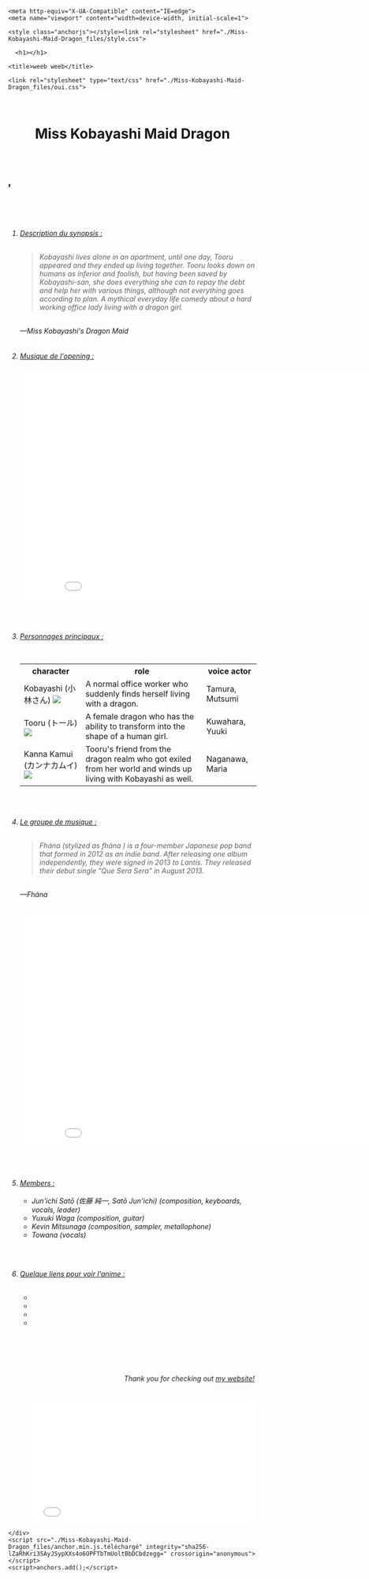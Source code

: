 <!DOCTYPE html>
<!-- saved from url=(0055)https://kwintasha.github.io/Miss-Kobayashi-Maid-Dragon/ -->
<html lang="en-US"><head><meta http-equiv="Content-Type" content="text/html; charset=UTF-8">
    
    <meta http-equiv="X-UA-Compatible" content="IE=edge">
    <meta name="viewport" content="width=device-width, initial-scale=1">

<!-- Begin Jekyll SEO tag v2.7.1 -->
<title>Miss-Kobayashi-Maid-Dragon</title>
<meta name="generator" content="Jekyll v3.9.0">
<meta property="og:title" content="Miss-Kobayashi-Maid-Dragon">
<meta property="og:locale" content="en_US">
<link rel="canonical" href="https://kwintasha.github.io/Miss-Kobayashi-Maid-Dragon/">
<meta property="og:url" content="https://kwintasha.github.io/Miss-Kobayashi-Maid-Dragon/">
<meta property="og:site_name" content="Miss-Kobayashi-Maid-Dragon">
<meta name="twitter:card" content="summary">
<meta property="twitter:title" content="Miss-Kobayashi-Maid-Dragon">
<script type="application/ld+json">
{"url":"https://kwintasha.github.io/Miss-Kobayashi-Maid-Dragon/","@type":"WebSite","headline":"Miss-Kobayashi-Maid-Dragon","name":"Miss-Kobayashi-Maid-Dragon","@context":"https://schema.org"}</script>
<!-- End Jekyll SEO tag -->

    <style class="anchorjs"></style><link rel="stylesheet" href="./Miss-Kobayashi-Maid-Dragon_files/style.css">
  <style type="text/css">:root topadblock, :root script[src^="http://free-shoutbox.net/app/webroot/shoutbox/sb.php?shoutbox="] + #freeshoutbox_content, :root input[onclick^="window.open('http://www.FriendlyDuck.com/"], :root img[alt^="Fuckbook"], :root iframe[src^="http://static.mozo.com.au/strips/"], :root iframe[id^="google_ads_iframe"], :root div[jscontroller="U835zd"] + c-wiz[jsrenderer="YnuqN"], :root div[id^="zergnet-widget"], :root div[id^="traffective-ad-"], :root div[id^="sticky_ad_"], :root div[id^="rc-widget-"], :root div[id^="q1-adset-"], :root div[id^="proadszone-"], :root div[id^="lazyad-"], :root div[id^="gtm-ad-"], :root div[id^="google_ads_iframe_"], :root div[id^="ezoic-pub-ad-"], :root div[id^="dmRosAdWrapper"], :root div[id^="div-gpt-ad"], :root div[id^="div-adtech-ad-"], :root div[id^="dfp-slot-"], :root div[id^="dfp-ad-"], :root div[id^="block-views-topheader-ad-block-"], :root div[id^="advt-"], :root div[id^="advads_"], :root div[id^="ads300_600-widget"], :root input[onclick^="window.open('http://www.friendlyduck.com/"], :root div[id^="ads300_250-widget"], :root div[id^="ads300_100-widget"], :root div[id^="ads250_250-widget"], :root div[id^="ads120_600-widget"], :root div[id^="adrotate_widgets-"], :root div[id^="ad_script_"], :root div[id^="ad_rect_"], :root div[id^="ad_position_"], :root div[id^="ad-server-"], :root div[id^="ad-cid-"], :root div[id^="acm-ad-tag-"], :root div[id^="YFBMSN"], :root div[id^="ADV-SLOT-"], :root div[data-spotim-slot], :root div[data-role="sidebarAd"], :root div[data-native_ad], :root div[data-mediatype="advertising"], :root div[data-id-advertdfpconf], :root div[data-crl="true"][data-id^="CarouselPLA-"], :root div[data-content="Advertisement"], :root div[data-adunit], :root div[data-adunit-path], :root div[class^="zn-sponsored-outbrain-"], :root div[class^="proadszone-"], :root div[class^="pane-google-admanager-"], :root div[class^="lifeOnwerAd"], :root iframe[name^="google_ads_iframe"], :root div[class^="largeRectangleAd_"], :root div[class^="kiwiad-popup"], :root div[class^="kiwiad-desktop"], :root div[class^="index_adBeforeContent_"], :root div[class^="index_adAfterContent_"], :root div[class^="index__adWrapper"], :root div[class^="block-openx-"], :root div[class^="backfill-taboola-home-slot-"], :root div[class^="articleAdUnitMPU_"], :root div[class^="advertisement-desktop"], :root div[class^="adsbutt_wrapper_"], :root div[class^="ads-partner-"], :root div[class^="adbanner_"], :root div[class^="ad_position_"], :root div[class^="SponsoredAds"], :root div[class^="ResponsiveAd-"], :root div[class^="PreAd_"], :root div[class^="Display_displayAd"], :root div[class^="BannerAd_"], :root div[class^="AdhesionAd_"], :root div[class^="Ad__bigBox"], :root div[class^="Ad__adContainer"], :root div[id^="divAdvAD_"], :root div[class^="ad_border_"], :root div[class^="AdItem-"], :root div[class^="AdEmbeded__AddWrapper"], :root span[data-component-type="s-ads-metrics"], :root div[class^="AdBannerWrapper-"], :root div[class*="_browserAdOuterContainer_"], :root div[class*="_AdInArticle_"], :root div[class*="-storyBodyAd-"], :root div[id^="adfox_"], :root div#main > div.D1fz0e, :root div > [class][onclick*=".updateAnalyticsEvents"], :root bottomadblock, :root aside[id^="tn_ads_widget-"], :root aside[id^="adrotate_widgets-"], :root amp-ad-custom, :root a[target="_blank"][onmousedown="this.href^='http://paid.outbrain.com/network/redir?"], :root a[target="_blank"][href^="http://api.taboola.com/"], :root a[style="display:block;width:300px;min-height:250px"][href^="http://li.cnet.com/click?"], :root div[class^="BlockAdvert-"], :root a[src^="https://www.utherverse.com/net/"], :root a[onmousedown^="this.href='http://paid.outbrain.com/network/redir?"][target="_blank"] + .ob_source, :root a[onmousedown^="this.href='http://paid.outbrain.com/network/redir?"][target="_blank"], :root div[role="navigation"] + c-wiz > script + div > .kxhcC, :root a[onclick*="//m.economictimes.com/etmack/click.htm"], :root a[href^="https://zononi.com/"], :root a[href^="https://www.what-sexdating.com/"], :root a[href^="https://www.vewwrmp.com/"], :root a[href^="https://www.spyoff.com/"], :root a[href^="https://www.share-online.biz/affiliate/"], :root a[href^="https://www.securegfm.com/"], :root DFP-AD, :root a[href^="//porngames.adult/?SID="], :root a[href^="https://www.oneclickroot.com/?tap_a="] > img, :root a[href^="http://www.duckcash.eu/"], :root a[href^="https://www.mrskin.com/account/"], :root a[href^="https://www.iyalc.com/"], :root a[href^="https://www.goldenfrog.com/vyprvpn?offer_id="][href*="&aff_id="], :root a[href^="https://www.get-express-vpn.com/offer/"], :root a[href^="https://www.gambling-affiliation.com/cpc/"], :root a[href^="http://webgirlz.online/landing/"], :root a[href^="https://www.g4mz.com/"], :root a[href^="https://www.clicktraceclick.com/"], :root a[href^="https://www.camyou.com/?cam="][href*="&track="], :root a[href^="https://www.camsoda.com/enter.php?id="], :root a[href^="https://www.brazzersnetwork.com/landing/"], :root a[href^="https://www.bebi.com"], :root a[href^="https://www.awin1.com/cread.php?awinaffid="], :root a[href^="https://www.adskeeper.co.uk/"], :root a[href^="http://farm.plista.com/pets"], :root a[href^="https://windscribe.com/promo/"], :root a[href^="https://unreshiramor.com/"], :root a[href^="http://ad-emea.doubleclick.net/"], :root a[href^="https://understandsolar.com/signup/?lead_source="][href*="&tracking_code="], :root div[id^="tms-ad-dfp-"], :root a[href^="https://trust.zone/go/r.php?RID="], :root a[href^="https://trf.bannerator.com/"], :root a[href^="http://go.247traffic.com/"], :root a[href^="https://bestcond1tions.com/"], :root a[href^="https://trappist-1d.com/"], :root a[href^="https://traffic.bannerator.com/"], :root a[href^="https://tracking.truthfinder.com/?a="], :root #rhs_block .xpdopen > ._OKe > div > .mod > ._yYf, :root a[href^="https://tracking.gitads.io/"], :root a[href^="https://track.ultravpn.com/"], :root a[href^="https://www.adultempire.com/"][href*="?partner_id="], :root a[href^="https://track.healthtrader.com/"], :root a[href^="https://track.clickmoi.xyz/"], :root a[href^="https://control.trafficfabrik.com/"], :root a[href^="https://track.52zxzh.com/"], :root div[class^="div-gpt-ad"], :root .ra[align="right"][width="30%"], :root a[href^="https://axdsz.pro/"], :root a[href^="https://tour.mrskin.com/"], :root a[href^="https://tc.tradetracker.net/"] > img, :root a[href^="https://t.mobtya.com/"], :root a[href^="https://t.hrtyj.com/"], :root a[href^="https://t.hrtye.com/"], :root a[href^="https://syndication.optimizesrv.com/splash.php?"], :root a[href^="https://syndication.exoclick.com/splash.php?"], :root a[href^="http://connectlinking6.com/"], :root a[href^="http://cdn3.adexprts.com/"], :root a[href^="https://spygasm.com/track?"], :root div[id^="ad-div-"], :root a[href^="https://secure.eveonline.com/ft/?aid="], :root a[href^="https://secure.bstlnk.com/"], :root div[class^="kiwi-ad-wrapper"], :root a[href^="https://rev.adsession.com/"], :root [href*=".trackmstr.com"], :root a[href^="https://refpasrasw.world/"], :root a[href^="https://refpaexhil.top/"], :root a[href^="https://redirect.ero-advertising.com/"], :root div[id^="yandex_ad"], :root a[href*=".frtyl.com/"], :root a[href^="http://y1jxiqds7v.com/"], :root a[href^="https://www.hotgirls4fuck.com/"], :root a[href^="https://www.pornhat.com/"][rel="nofollow"], :root AD-SLOT, :root a[href^="https://pubads.g.doubleclick.net/"], :root a[href^="https://prf.hn/click/"][href*="/camref:"], :root a[href^="https://prf.hn/click/"][href*="/adref:"], :root #rhs_block .mod > .gws-local-hotels__booking-module, :root a[href^="http://www.my-dirty-hobby.com/?sub="], :root a[href^="https://porndeals.com/?track="], :root a[href^="https://offerforge.net/"], :root div[id^="ad_head_celtra_"], :root a[href^="https://t.grtyi.com/"], :root a[href^="https://myusenet.xyz/"], :root a[href^="https://my-movie.club/"], :root a[href^="https://msecure117.com/"], :root a[href^="https://mk-cdn.net/"], :root a[href^="https://mk-ads.com/"], :root a[href^="https://misspkl.com/"], :root a[href^="https://medleyads.com/"], :root a[href*=".approvallamp.club/"], :root a[href^="https://landing1.brazzersnetwork.com"], :root a[href^="http://adrunnr.com/"], :root a[href^="https://landing.brazzersplus.com/"], :root a[href^="https://land.rk.com/landing/"], :root .lads[width="100%"][style="background:#FFF8DD"], :root a[href^="https://land.brazzersnetwork.com/landing/"], :root a[href^="https://juicyads.in/"], :root a[href^="https://join.virtuallust3d.com/"], :root a[href^="http://www.uniblue.com/cm/"], :root a[href^="https://join.sexworld3d.com/track/"], :root a[href^="https://join.dreamsexworld.com/"], :root a[href^="https://incisivetrk.cvtr.io/click?"], :root a[href^="https://iactrivago.ampxdirect.com/"], :root a[href^="https://iac.ampxdirect.com/"], :root div[data-ismultirow="true"][data-id^="CarouselPLA-"], :root a[href^="https://horny-pussies.com/tds"], :root a[href^="https://graizoah.com/"], :root td[valign="top"] > .mainmenu[style="padding:10px 0 0 0 !important;"], :root a[href^="http://feedads.g.doubleclick.net/"], :root a[href^="https://redsittalvetoft.pro/"], :root a[href^="https://googleads.g.doubleclick.net/pcs/click"], :root a[href^="http://cdn.adstract.com/"], :root a[href^="https://gogoman.me/"], :root div[jsdata*="CarouselPLA-"][data-id^="CarouselPLA-"], :root a[href^="https://go.trackitalltheway.com/"], :root a[href^="https://go.stripchat.com/"][href*="&campaignId="], :root a[href^="https://go.julrdr.com/"], :root a[href^="https://go.hpyrdr.com/"], :root a[href^="https://adnetwrk.com/"], :root a[href^="https://go.gldrdr.com/"], :root div[id^="mainads"], :root a[href^="https://go.currency.com/"], :root a[href^="https://track.afftck.com/"], :root a[href^="http://guideways.info/"], :root a[href^="https://go.cmrdr.com/"], :root a[href*=".inclk.com/"], :root a[href^="https://go.ad2up.com/"], :root a[href^="https://freeadult.games/"], :root a[href^="https://fonts.fontplace9.com/"], :root a[href^="http://clkmon.com/adServe/"], :root a[href^="https://flirtaescopa.com/"], :root a[href^="https://fleshlight.sjv.io/"], :root a[href^="https://fakelay.com/"], :root a[href^="https://earandmarketing.com/"], :root [lazy-ad="leftthin_banner"], :root a[href^="https://dynamicadx.com/"], :root .GFYY1SVE2 > .GFYY1SVD2 > .GFYY1SVG5, :root a[href^="https://djtcollectorclub.org/"][href*="?affiliate_id="], :root a[href^="http://adf.ly/?id="], :root a[href^="https://uncensored3d.com/"], :root a[href^="https://creacdn.top-convert.com/"], :root a[href*="=exoclick"], :root a[href^="https://www.chngtrack.com/"], :root a[href^="https://retiremely.com/"], :root a[href^="https://cpmspace.com/"], :root .commercial-unit-mobile-top > .v7hl4d, :root a[href^="https://click.plista.com/pets"], :root a[href^="https://chaturbate.xyz/"], :root a[href^="http://look.djfiln.com/"], :root a[href^="https://chaturbate.jjgirls.com/"][href*="?tour="], :root a[href^="https://chaturbate.com/in/?track="], :root a[href^="https://chaturbate.com/in/?tour="], :root a[href^="https://chaturbate.com/affiliates/"], :root [href*="wap4dollar.com/"], :root .__y_elastic .__y_item, :root a[href^="https://mcdlks.com/"], :root a[href^="https://bs.serving-sys.com"], :root .mod > ._jH + .rscontainer, :root a[href^="https://blackorange.go2cloud.org/"], :root a[href^="https://affiliates.bet-at-home.com/processing/"], :root a[href^="https://ads.ad4game.com/"], :root a[href^="https://betway.com/"][href*="&a="], :root a[href^="http://www.linkbucks.com/referral/"], :root a[href^="https://azpresearch.club/"], :root a[href^="https://awptjmp.com/"], :root a[href^="http://www.fleshlight.com/"], :root a[href^="https://aweptjmp.com/"], :root a[href^="http://www.1clickdownloader.com/"], :root a[href^="https://www.googleadservices.com/pagead/aclk?"], :root a[href^="https://awentw.com/"], :root a[href^="https://albionsoftwares.com/"], :root a[href^="//postlnk.com/"], :root a[href^="https://affiliate.rusvpn.com/click.php?"], :root a[href^="http://adultfriendfinder.com/p/register.cgi?pid="], :root a[href^="https://www.popads.net/users/"], :root a[href^="//bwnjijl7w.com/"], :root a[href^="https://adultfriendfinder.com/go/page/landing"], :root ADS-RIGHT, :root .GKJYXHBF2 > .GKJYXHBE2 > .GKJYXHBH5, :root a[href^="https://adserver.adreactor.com/"], :root a[href^="https://refpaano.host/"], :root a[href^="https://meet-to-fuck.com/tds"], :root a[href^="https://adhealers.com/"], :root app-advertisement, :root a[href^="https://ad.doubleclick.net/"], :root a[href^="http://zevera.com/afi.html"], :root a[href^="http://go.oclaserver.com/"], :root a[href^="https://ad.atdmt.com/"], :root .trc_rbox .syndicatedItem, :root a[href^="https://aaucwbe.com/"], :root a[href^="https://8a1ccf65f2b1302.com/"], :root a[href^="http://xtgem.com/click?"], :root a[href^="https://ads.trafficpoizon.com/"], :root div[class^="local-feed-banner-ads"], :root a[href^="http://wxdownloadmanager.com/dl/"], :root a[href^="http://www.zergnet.com/i/"], :root a[onmousedown^="this.href='http://staffpicks.outbrain.com/network/redir?"][target="_blank"] + .ob_source, :root a[href^="http://www.usearchmedia.com/signup?"], :root a[href^="http://www.torntv-downloader.com/"], :root a[href^="http://www.tirerack.com/affiliates/"], :root a[href^="http://www.text-link-ads.com/"], :root a[href^="https://weedzy.co.uk/"][href*="&utm_"], :root a[href^="http://pokershibes.com/index.php?ref="], :root a[href^="https://usenetxs.website/"], :root a[href^="https://gghf.mobi/"], :root a[href^="http://www.terraclicks.com/"], :root a[href^="https://ads-for-free.com/click.php?"], :root a[href^="http://www.socialsex.com/"], :root a[onmousedown^="this.href='https://paid.outbrain.com/network/redir?"][target="_blank"], :root a[href^="http://www.sfippa.com/"], :root a[href^="http://www.xmediaserve.com/"], :root a[href^="http://www.sex.com/videos/?utm_"], :root a[href^="http://paid.outbrain.com/network/redir?"], :root a[href^="http://www.sex.com/?utm_"], :root a[href^="http://secure.signup-page.com/"], :root a[href^="http://www.quick-torrent.com/download.html?aff"], :root a[href^="http://ffxitrack.com/"], :root a[href^="https://www.im88trk.com/"], :root a[href^="http://www.pinkvisualgames.com/?revid="], :root a[href^="https://trklvs.com/"], :root a[href^="http://www.paddypower.com/?AFF_ID="], :root a[href^="http://www.onwebcam.com/random?t_link="], :root a[href^="https://go.247traffic.com/"], :root a[href^="http://www.freefilesdownloader.com/"], :root a[href^="http://www.mysuperpharm.com/"], :root .trc_rbox_border_elm .syndicatedItem, :root a[href^="http://www.myfreepaysite.com/sfw_int.php?aid"], :root a[href^="http://www.myfreepaysite.com/sfw.php?aid"], :root .rhsvw[style="background-color:#fff;margin:0 0 14px;padding-bottom:1px;padding-top:1px;"], :root a[href^="http://www.moneyducks.com/"], :root a[href^="http://bcntrack.com/"], :root a[href^="http://www.securegfm.com/"], :root a[href^="http://www.liversely.net/"], :root [href*="//trackmstr.com"], :root [href*="prayuserparka.com/"], :root a[href^="http://www.idownloadplay.com/"], :root a[href^="http://www.hitcpm.com/"], :root a[href^="http://fusionads.net"], :root a[href^="http://www.hibids10.com/"], :root div[class^="awpcp-random-ads"], :root [href*="//securesafemembers.com"], :root a[href^="http://www.graboid.com/affiliates/"], :root a[href^="http://www.gamebookers.com/cgi-bin/intro.cgi?"], :root div[id^="div_openx_ad_"], :root a[href^="http://www.friendlyquacks.com/"], :root a[href^="https://www.financeads.net/tc.php?"], :root a[href^="http://www.friendlyduck.com/AF_"], :root a[href^="https://content.oneindia.com/www/delivery/"], :root a[href^="http://www.fpcTraffic2.com/blind/in.cgi?"], :root a[href^="http://www.flashx.tv/downloadthis"], :root .trc_rbox_div a[target="_blank"][href^="http://tab"], :root a[href^="https://americafirstpolls.com/"], :root a[href^="http://clickserv.sitescout.com/"], :root a[href^="http://www.firstload.de/affiliate/"], :root a[href^="http://www.twinplan.com/AF_"], :root a[href^="http://www.fducks.com/"], :root a[href^="http://www.easydownloadnow.com/"], :root a[href^="http://www.duckssolutions.com/"], :root a[href^="https://go.trkclick2.com/"], :root a[href^="http://go.seomojo.com/tracking202/"], :root a[href^="http://www.downloadweb.org/"], :root a[href^="http://www.down1oads.com/"], :root a[href^="https://trafficmedia.center/"], :root a[href^="http://www.dealcent.com/register.php?affid="], :root .rscontainer > .ellip, :root a[href^="http://www.clkads.com/adServe/"], :root a[href^="https://track.interactivegf.com/"], :root div[class^="adpubs-"], :root a[href*="deliver.trafficfabrik.com"], :root a[href^="http://www.cash-duck.com/"], :root a[href^="https://aff-ads.stickywilds.com/"], :root a[href^="http://www.bitlord.me/share/"], :root div[class^="Directory__footerAds"], :root a[href^="http://www.bet365.com/"][href*="?affiliate="], :root a[href^="http://www.bet365.com/"][href*="&affiliate="], :root .grid > .container > #aside-promotion, :root a[href^="http://www.babylon.com/welcome/index?affID"], :root a[onmousedown^="this.href='/wp-content/embed-ad-content/"], :root a[href^="//adbit.co/?a=Advertise&"], :root a[href^="http://popup.taboola.com/"], :root a[href^="https://fast-redirecting.com/"], :root a[href^="http://www.sexgangsters.com/?pid="], :root a[href^="http://www.amazon.co.uk/exec/obidos/external-search?"], :root a[href^="http://go.ad2up.com/"], :root a[href^="https://badoinkvr.com/"], :root a[href*="/adServe/banners?"], :root a[href^="http://www.adxpansion.com"], :root .plistaList > .itemLinkPET, :root a[href^="http://www.adbrite.com/mb/commerce/purchase_form.php?"], :root a[href^="http://www.adultdvdempire.com/?partner_id="][href*="&utm_"], :root a[href^="http://www.ragazzeinvendita.com/?rcid="], :root a[href^="http://www.TwinPlan.com/AF_"], :root a[href^="http://www.123-reg.co.uk/affiliate2.cgi"], :root div[itemtype="http://www.schema.org/WPAdBlock"], :root a[href^="http://wopertific.info/"], :root a[href^="http://bodelen.com/"], :root a[href^="http://wgpartner.com/"], :root a[href^="http://web.adblade.com/"], :root a[href^="https://go.onclasrv.com/"], :root a[href^="http://wct.link/"], :root a[href^="https://topoffers.com/"][href*="/?pid="], :root a[href^="http://vinfdv6b4j.com/"], :root a[href^="http://s9kkremkr0.com/"], :root a[href^="https://www.nutaku.net/signup/landing/"], :root a[href^="http://us.marketgid.com"], :root a[href^="http://ul.to/ref/"], :root a[href^="http://ucam.xxx/?utm_"], :root a[href^="https://adsrv4k.com/"], :root a[href^="http://trk.mdrtrck.com/"], :root a[href^="http://traffic.tc-clicks.com/"], :root a[href^="http://www.liutilities.com/"], :root a[href^="http://www.dl-provider.com/search/"], :root a[href^="http://tc.tradetracker.net/"] > img, :root a[href^="http://tracking.deltamediallc.com/"], :root div[aria-label="Ads"], :root a[href^="http://axdsz.pro/"], :root a[href^="https://go.ebrokerserve.com/"], :root a[href^="http://galleries.securewebsiteaccess.com/"], :root a[href^="http://stateresolver.link/"], :root a[href^="http://sharesuper.info/"], :root a[href^="https://awecrptjmp.com/"], :root a[href^="http://server.cpmstar.com/click.aspx?poolid="], :root .trc_related_container div[data-item-syndicated="true"], :root a[href^="https://www.firstload.com/affiliate/"], :root a[href^="http://see.kmisln.com/"], :root a[href^="http://secure.vivid.com/track/"], :root a[href^="http://www.downloadthesefiles.com/"], :root a[href^="http://secure.cbdpure.com/aff/"], :root aside[id^="advads_ad_widget-"], :root a[href^="http://lp.ezdownloadpro.info/"], :root a[href^="http://uploaded.net/ref/"], :root a[href^="http://azmobilestore.co/"], :root a[href^="http://s5prou7ulr.com/"], :root a[href^="https://easygamepromo.com/ef/custom_affiliate/"], :root a[href^="http://record.betsafe.com/"], :root a[href^="http://mo8mwxi1.com/"], :root a[href^="https://bnsjb1ab1e.com/"], :root a[href^="https://prf.hn/click/"][href*="/creativeref:"], :root a[href^="//oardilin.com/"], :root a[href^="http://pwrads.net/"], :root a[href^="http://promos.bwin.com/"], :root a[data-redirect^="https://paid.outbrain.com/network/redir?"], :root a[href^="http://play4k.co/"], :root a[href^="http://partner.sbaffiliates.com/"], :root div[id^="ad-gpt-"], :root a[href^="http://pan.adraccoon.com?"], :root a[href*="//ezofferz.com/"], :root a[href^="https://dltags.com/"], :root a[href^="http://onclickads.net/"], :root a[href^="http://n.admagnet.net/"], :root a[href^="//awejmp.com/"], :root a[href^="http://mob1ledev1ces.com/"], :root a[href^="http://mmo123.co/"], :root div[id^="amzn-assoc-ad"], :root a[href^="https://www.oboom.com/ref/"], :root a[href^="http://media.paddypower.com/redirect.aspx?"], :root a[href^="https://fileboom.me/pr/"], :root a[href^="http://marketgid.com"], :root a[href^="http://liversely.net/"], :root a[href^="https://deliver.ptgncdn.com/"], :root a[href^="http://latestdownloads.net/download.php?"], :root a[href^="http://k2s.cc/code/"], :root a[href^="https://gamescarousel.com/"], :root a[href^="http://istri.it/?"], :root a[href^="http://www.fbooksluts.com/"], :root a[href^="http://www.cdjapan.co.jp/aff/click.cgi/"], :root a[href^="//api.ad-goi.com/"], :root a[href*="//ridingintractable.com/"], :root aside[id^="div-gpt-ad"], :root a[href^="http://c.actiondesk.com/"], :root a[href^="http://intent.bingads.com/"], :root div[id^="crt-"][style], :root a[href^="http://igromir.info/"], :root a[href^="https://track.themadtrcker.com/"], :root a[href^="http://hyperlinksecure.com/go/"], :root a[href^="https://intrev.co/"], :root a[href^="http://https://www.get-express-vpn.com/offer/"], :root .ob_container .item-container-obpd, :root a[href^="http://websitedhoome.com/"], :root a[href*=".directtl.xyz/"], :root a[href^="http://www.adskeeper.co.uk/"], :root a[href^="https://clickadilla.com/"], :root a[href^="http://www.gfrevenge.com/landing/"], :root a[href^="http://45eijvhgj2.com/"], :root a[href^="http://hpn.houzz.com/"], :root a[href^="http://searchtabnew.com/"], :root a[href*="?adlivk="][href*="&refer="], :root a[href^="//look.djfiln.com/"], :root a[href^="http://greensmoke.com/"], :root a[href^="https://look.utndln.com/"], :root a[href^="//5e1fcb75b6d662d.com/"], :root #tads[aria-label], :root a[href^="http://googleads.g.doubleclick.net/pcs/click"], :root aside[itemtype="https://schema.org/WPAdBlock"], :root a[href^="https://watchmygirlfriend.tv/"], :root .nrelate .nr_partner, :root a[href^="http://go.xtbaffiliates.com/"], :root a[href^="http://install.securewebsiteaccess.com/"], :root a[href^="http://www.revenuehits.com/"], :root a[href^="http://go.mobisla.com/"], :root a[href^="//srv.buysellads.com/"], :root a[href^="http://g1.v.fwmrm.net/ad/"], :root .widget-pane-section-result[data-result-ad-type], :root a[href^="http://imads.integral-marketing.com/"], :root a[href^="http://freesoftwarelive.com/"], :root a[href^="http://adtrackone.eu/"], :root a[href^="http://finaljuyu.com/"], :root a[href^="http://fileloadr.com/"], :root a[href^="http://extra.bet365.com/"][href*="?affiliate="], :root a[href^="http://ethfw0370q.com/"], :root [id^="bunyad_ads_"], :root a[href^="http://elitefuckbook.com/"], :root a[href^="http://eclkmpsa.com/"], :root a[href^="http://earandmarketing.com/"], :root a[href*=".mfroute.com/"], :root #content > #center > .dose > .dosesingle, :root a[href^="http://campaign.bharatmatrimony.com/track/"], :root a[href*="3wr110.xyz/"], :root a[href^="http://d2.zedo.com/"], :root a[href^="http://keep2share.cc/pr/"], :root a[href^="https://iqoption.com/lp/mobile-partner/"][href*="?aff="], :root a[href^="http://cp.cbbp1.com"], :root a[href^="http://codec.codecm.com/"], :root a[href^="https://paid.outbrain.com/network/redir?"], :root a[href^="http://www.downloadplayer1.com/"], :root a[href^="http://clicks.binarypromos.com/"], :root a[href^="https://dediseedbox.com/clients/aff.php?"], :root a[href^="http://www.wantstraffic.com/"], :root a[href^="http://databass.info/"], :root div[class^="AdCard_"], :root a[href^="http://www.urmediazone.com/signup"], :root a[href^="http://click.plista.com/pets"], :root a[href^="http://chaturbate.com/affiliates/"], :root a[href^="http://www.firstload.com/affiliate/"], :root a[href^="http://www.friendlyadvertisements.com/"], :root a[href^="http://go.fpmarkets.com/"], :root a[href^="//00ae8b5a9c1d597.com/"], :root a[href^="http://cdn3.adbrau.com/"], :root [href^="https://secure.bmtmicro.com/servlets/"], :root a[href^="http://amzn.to/"] > img[src^="data"], :root a[href^="http://bs.serving-sys.com/"], :root a[href^="http://cpaway.afftrack.com/"], :root a[href^="http://cdn.adsrvmedia.net/"], :root [lazy-ad="top_banner"], :root a[href^="http://360ads.go2cloud.org/"], :root a[href^="http://dftrck.com/"], :root a[href^="http://casino-x.com/?partner"], :root a[href^="http://record.sportsbetaffiliates.com.au/"], :root a[href^="http://campeeks.com/"][href*="&utm_"], :root #flowplayer > div[style="position: absolute; width: 300px; height: 275px; left: 222.5px; top: 85px; z-index: 999;"], :root a[href^="http://download-performance.com/"], :root a[href^="http://www.on2url.com/app/adtrack.asp"], :root #\5f _nq__hh[style="display:block!important"], :root div[data-flt-ve="sponsored_search_ads"], :root [href^="https://affect3dnetwork.com/track/"], :root div[class^="index_displayAd_"], :root a[href^="http://adultgames.xxx/"], :root a[href^="https://s.zlink2.com/"], :root a[href^="http://semi-cod.com/clicks/"], :root a[href^="http://campaign.bharatmatrimony.com/cbstrack/"], :root a[href^="http://xads.zedo.com/"], :root a[href^="http://www.affiliates1128.com/processing/"], :root a[href^="http://c.jumia.io/"], :root a[href^="http://yads.zedo.com/"], :root a[href^="https://bullads.net/get/"], :root a[href^="http://down1oads.com/"], :root a[href^="http://buysellads.com/"], :root a[href^="https://uncensored.game/"], :root a[href^="http://betahit.click/"], :root a[href^="https://torguard.net/aff.php"] > img, :root a[href^="http://bestorican.com/"], :root a[href^="http://bcp.crwdcntrl.net/"], :root a[href^="http://bc.vc/?r="], :root a[href^="http://banners.victor.com/processing/"], :root a[href^="http://affiliate.glbtracker.com/"], :root a[href^="https://transfer.xe.com/signup/track/redirect?"], :root a[href^="http://anonymous-net.com/"], :root a[href^="http://hotcandyland.com/partner/"], :root a[href^="http://affiliates.thrixxx.com/"], :root a[href^="http://affiliates.pinnaclesports.com/processing/"], :root a[href^="http://affiliate.coral.co.uk/processing/"], :root a[href^="http://aff.ironsocket.com/"], :root a[href^="http://adsrv.keycaptcha.com"], :root a[href^="https://secure.adnxs.com/clktrb?"], :root a[href^="http://adserver.adtechus.com/"], :root a[href^="http://adserver.adreactor.com/"], :root a[href^="//go.onclasrv.com/"], :root .GHOFUQ5BG2 > .GHOFUQ5BF2 > .GHOFUQ5BG5, :root #\5f _mom_ad_2, :root a[href^="http://ads.sprintrade.com/"], :root a[href^="https://www.mrskin.com/tour"], :root a[href^="http://adserver.adtech.de/"], :root a[href^="http://cwcams.com/landing/click/"], :root a[href^="http://ads.betfair.com/redirect.aspx?"], :root [id*="MarketGid"], :root #resultspanel > #topads, :root a[href^="http://espn.zlbu.net/"], :root a[href^="http://admrotate.iplayer.org/"], :root a[href^="http://reallygoodlink.extremefreegames.com/"], :root a[href^="http://adlev.neodatagroup.com/"], :root a[href^="http://ad.doubleclick.net/"], :root a[href^="https://k2s.cc/pr/"], :root a[href^="http://ad.au.doubleclick.net/"], :root a[href^="http://srvpub.com/"], :root [data-dynamic-ads], :root a[href^="http://a.adquantix.com/"], :root a[href^="http://NowDownloadAll.com"], :root a[href^="http://adtrack123.pl/"], :root ad-desktop-sidebar, :root [id*="MGWrap"], :root a[href^="http://9amq5z4y1y.com/"], :root a[href^="http://1phads.com/"], :root a[href^="https://ismlks.com/"], :root a[href^="//zenhppyad.com/"], :root a[href^="//www.pd-news.com/"], :root [href*=".doubleclick-net.com"], :root a[href^="//www.mgid.com/"], :root a[href^="http://lp.ncdownloader.com/"], :root a[href^="//pubads.g.doubleclick.net/"], :root a[href^="https://www.travelzoo.com/oascampaignclick/"], :root a[href^="https://see.kmisln.com/"], :root a[href^="http://refer.webhostingbuzz.com/"], :root a[onmousedown^="this.href='http://staffpicks.outbrain.com/network/redir?"][target="_blank"], :root a[href^="//nlkdom.com/"], :root a[href^="//medleyads.com/spot/"], :root a[href^="https://ilovemyfreedoms.com/"][href*="?affiliate_id="], :root [href*=".afftracks.online/"], :root div[class^="Component-dfp-"], :root a[href^="//healthaffiliate.center/"], :root .l-container > #fishtank, :root a[href^="http://www.ducksnetwork.com/"], :root a[href^="//go.vedohd.org/"], :root [onclick*="content.ad/"], :root a[href^="https://clixtrac.com/"], :root [href*=".adcampo.com/"], :root a[href^="https://www.oboom.com/ad/"], :root a[href^="//4f6b2af479d337cf.com/"], :root a[href^="//4c7og3qcob.com/"], :root a[href^="https://www.arthrozene.com/"][href*="?tid="], :root a[href^="http://tezfiles.com/pr/"], :root #rhs_block > ol > .rhsvw > .kp-blk > .xpdopen > ._OKe > ol > ._DJe > .luhb-div, :root a[href^=".vddfe.club/"], :root a[href^="https://awejmp.com/"], :root [href*="//go2page.net"], :root a[href^=" http://www.sex.com/"][href*="&utm_"], :root a[href^="https://adswick.com/"], :root a[href*="pussl3.com"], :root .GPMV2XEDA2 > .GPMV2XEDP1 > .GPMV2XEDJBB, :root a[href*="onclkds."], :root a[href^="https://adclick.g.doubleclick.net/"], :root a[href*=".intab.fun/"], :root a[href*="get-express-vpn.xyz"], :root a[href*="=adscript"], :root #mn #center_col > div > h2.spon:first-child, :root a[href*="=Adtracker"], :root a[href^="http://4c7og3qcob.com/"], :root a[href^="https://trusted-click-host.com/"], :root a[href^="https://members.linkifier.com/public/affiliateLanding?refCode="], :root a[href^="https://jmp.awempire.com/"], :root a[href^="https://track.totalav.com/"], :root a[href^="http://ad-apac.doubleclick.net/"], :root c-wiz[jsrenderer="YnuqN"] > div > div > .Rn1jbe, :root a[href*="/servlet/click/zone?"], :root a[href^="http://refpaano.host/"], :root a[href*="/cmd.php?ad="], :root a[href^="http://track.trkvluum.com/"], :root a[href^="http://linksnappy.com/?ref="], :root [src^="/Redirect.a2b?"], :root #atvcap + #tvcap > .mnr-c > .commercial-unit-mobile-top, :root a[href*="/adrotate-out.php?"], :root a[href^="https://track.trkinator.com/"], :root div[id^="ad-position-"], :root a[data-redirect^="this.href='http://paid.outbrain.com/network/redir?"], :root a[href^="http://liversely.com/"], :root a[href^="http://www.firstclass-download.com/"], :root a[href*="//bongacams7.com/track?"], :root div[id^="advads-"], :root a[href^="http://www.myfreecams.com/?co_id="][href*="&track="], :root a[href^="https://track.afcpatrk.com/"], :root a[href*=".ad-center.com/"], :root a[href*=".udncoeln.com/"], :root a[href*=".trust.zone"], :root a[href*=".smartadserver.com"], :root a[href^="https://playuhd.host/"], :root .mw > #rcnt > #center_col > #taw > #tvcap > .c, :root a[href*=".purple6401.com/"], :root a[href^="http://www.greenmangaming.com/?tap_a="], :root a[href*=".opskln.com/"], :root a[href^="http://z1.zedo.com/"], :root a[href*=".irtyc.com/"], :root div[id^="div_ad_stack_"], :root a[href*=".ichlnk.com/"], :root [href*=".securesafemembers.com"], :root #center_col > #taw > #tvcap > .rscontainer, :root a[href^="http://a63t9o1azf.com/"], :root a[href*=".axdsz.pro/"], :root a[href^="http://secure.hostgator.com/~affiliat/"], :root [onclick^="window.open('http://adultfriendfinder.com/search/"], :root [href*=".revrtb.com/"], :root .mod > .gws-local-promotions__border, :root div[class^="adUnit_"], :root a[href^="https://deliver.tf2www.com/"], :root a[href^="http://spygasm.com/track?"], :root .ob_dual_right > .ob_ads_header ~ .odb_div, :root [src*="//www.dianomi.com/smartads.epl"], :root a[href*=".adk2x.com/"], :root a[href*=".allsports4you.club"], :root a[href^="https://track.bruceads.com/"], :root div[data-adservice-param-tagid="contentad"], :root #MAIN.ShowTopic > .ad, :root a[href^="https://porngames.adult/?SID="], :root a[href^="http://findersocket.com/"], :root a[href^="https://m.do.co/c/"] > img, :root [href*=".ltroute.com/"], :root div[class*="margin-Advert"], :root #tads + div + .c, :root a[href^="//jsmptjmp.com/"], :root .commercial-unit-mobile-top .jackpot-main-content-container > .UpgKEd + .nZZLFc > .vci, :root a[href^="https://financeads.net/tc.php?"], :root #ssmiwdiv[jsdisplay], :root a[href*=".adform.net/"], :root a[href^="http://duckcash.eu/"], :root a[href^="http://www.mobileandinternetadvertising.com/"], :root a[href^="http://join3.bannedsextapes.com/track/"], :root a[data-widget-outbrain-redirect^="http://paid.outbrain.com/network/redir?"], :root .GB3L-QEDGY .GB3L-QEDF- > .GB3L-QEDE-, :root a[data-url^="http://paid.outbrain.com/network/redir?"] + .author, :root [href*=".jetx.info/"], :root div[id^="cns_ads_"], :root a[data-obtrack^="http://paid.outbrain.com/network/redir?"], :root a[href^="http://www.getyourguide.com/?partner_id="], :root [onclick^="window.open('https://www.brazzersnetwork.com/landing/"], :root a[href^="https://vod09197d7.club/"], :root a[href^="http://k2s.cc/pr/"], :root a[href^="http://9nl.es/"], :root #assetsListings[style="display: block;"], :root [onclick^="window.open('window.open('//delivery.trafficfabrik.com/"], :root a[href^="https://keep2share.cc/pr/"], :root a[data-oburl^="http://paid.outbrain.com/network/redir?"], :root a[href^="http://refpa.top/"], :root a[href*="//bongacams.com/track?"], :root a[href^="https://servedbyadbutler.com/"], :root a[href^="https://mob1ledev1ces.com/"], :root a[data-redirect^="http://paid.outbrain.com/network/redir?"], :root a[href^="https://explore.findanswersnow.net/"], :root [id^="adframe_wrap_"], :root a[href^="http://landingpagegenius.com/"], :root a[data-redirect^="http://click.plista.com/pets"], :root .section-subheader > .section-hotel-prices-header, :root [href^="https://go.affiliatexe.com/"], :root a[href^="http://mgid.com/"], :root a[href*=".adsrv.eacdn.com/"] > img, :root [href*="//etracking.pro"], :root a[href^="http://www.fonts.com/BannerScript/"], :root a[href^="http://c.ketads.com/"], :root a[href^="http://6kup12tgxx.com/"], :root a[href^="http://www.badoink.com/go.php?"], :root a[href^="http://www.roboform.com/php/land.php"], :root a[href^="http://online.ladbrokes.com/promoRedirect?"], :root a[href^="//mob1ledev1ces.com/"], :root .ra[width="30%"][align="right"] + table[width="70%"][cellpadding="0"], :root a[href^="http://www.coiwqe.site/"], :root iframe[id^="google_ads_frame"], :root a[href^="http://www.bluehost.com/track/"] > img, :root a[data-url^="http://paid.outbrain.com/network/redir?"], :root a[href*="a2g-secure.com"], :root [href^="http://raboninco.com/"], :root a[href^="https://www.passeura.com/"], :root a[href^="http://www.pinkvisualpad.com/?revid="], :root a[href^="https://www.friendlyduck.com/AF_"], :root [href^="http://advertisesimple.info/"], :root a[href^="http://allaptair.club/"], :root [href*="cadsecs.com/"], :root a[href^="http://adserving.unibet.com/"], :root [href*="//trackout.business"], :root #rhs_block .mod > .luhb-div > div[data-async-type="updateHotelBookingModule"], :root a[href^="http://adclick.g.doubleclick.net/"], :root [href*="//mclick.net"], :root a[href^="http://czotra-32.com/"], :root a[href^="https://scurewall.co/"], :root .commercial-unit-desktop-rhs > .iKidV > .Ee92ae + .P2mpm + .hp3sk, :root div[role="navigation"] + c-wiz > div > .kxhcC, :root a[href^="http://www.download-provider.org/"], :root a[href^="https://www.kingsoffetish.com/tour?partner_id="], :root a[href*=".qertewrt.com/"], :root [href*="//doubleclick-net.com"], :root a[href^="http://deloplen.com/afu.php?zoneid="], :root a[href^="//db52cc91beabf7e8.com/"], :root [id*="ScriptRoot"], :root a[href^="http://partners.etoro.com/"], :root [href*=".xiloy.site/"], :root #topstuff > #tads, :root a[href*=".bang.com/"][href*="&aff="], :root [src^="http://api.lanistaads.com/ServeAd?"], :root a[href^="http://webtrackerplus.com/"], :root a[href^="https://ad13.adfarm1.adition.com/"], :root a[href^="http://clickandjoinyourgirl.com/"], :root div[itemtype="http://schema.org/WPAdBlock"], :root a[href^="https://www.nudeidols.com/cams/"], :root a[href*=".xromp.com/landing/click/"], :root #center_col > #res > #topstuff + #search > div > #ires > #rso > #flun, :root [href*=".trackout.business"], :root a[href^="https://a.bestcontentfood.top/"], :root .commercial-unit-mobile-top .jackpot-main-content-container > .UpgKEd + .nZZLFc > div > .vci, :root a[href*="delivery.trafficfabrik.com"], :root #ads > .dose > .dosesingle, :root a[href*=".revimedia.com/"], :root .gbfwa > div[class$="_item"], :root a[href^="https://goraps.com/"], :root [href*=".etracking.pro"], :root a[href*="//refer.ccbill.com/cgi-bin/clicks.cgi"], :root a[href^="http://see-work.info/"], :root .inlineNewsletterSubscription + .inlineNewsletterSubscription div[class$="_item"], :root a[href*=".orange2258.com/"], :root #taw > .med + div > #tvcap > .mnr-c:not(.qs-ic) > .commercial-unit-mobile-top, :root .plista_widget_belowArticleRelaunch_item[data-type="pet"], :root #main-content > [style="padding:10px 0 0 0 !important;"], :root #center_col > #resultStats + div[style="border:1px solid #dedede;margin-bottom:11px;padding:5px 7px 5px 6px"], :root .commercial-unit-desktop-rhs > div[jscontroller="YD5eo"], :root .__ywvr .__y_item, :root a[href^="https://farm.plista.com/pets"], :root a[href*=".red90121.com/"], :root a[href^="http://get.slickvpn.com/"], :root [data-ad-module], :root [href*=".go2page.net"], :root a[href^="http://hd-plugins.com/download/"], :root a[href^="//voyeurhit.com/cs/"], :root a[href^="http://www.afgr3.com/"], :root [ad-id^="googlead"], :root .ra[align="left"][width="30%"], :root a[href^="https://trackjs.com/?utm_source"], :root AFS-AD, :root #center_col > #\5f Emc, :root a[href^="http://ads2.williamhill.com/redirect.aspx?"], :root a[href^="https://www.mypornstarcams.com/landing/click/"], :root AD-TRIPLE-BOX, :root #center_col > div[style="font-size:14px;margin-right:0;min-height:5px"] > div[style="font-size:14px;margin:0 4px;padding:1px 5px;background:#fff8e7"], :root a[href*=".trck5.com/"], :root .trc_rbox_div .syndicatedItem, :root a[href^="http://www.streamate.com/exports/"], :root [href*="maskip.co/"], :root a[data-oburl^="https://paid.outbrain.com/network/redir?"], :root .icons-rss-feed + .icons-rss-feed div[class$="_item"], :root a[href^="http://aflrm.com/"], :root div[id^="google_dfp_"], :root [href*="get-download.club/"], :root .section-result[data-result-ad-type], :root #mn div[style="position:relative"] > #center_col > div > ._dPg, :root a[href*="//bongacams5.com/track?"], :root FBS-AD, :root a[href*=".clksite.com/"], :root a[href^="http://www.webtrackerplus.com/"], :root .GJJKPX2N1 > .GJJKPX2M1 > .GJJKPX2P4, :root a[href^="http://goldmoney.com/?gmrefcode="], :root a[href^="http://papi.mynativeplatform.com:80/pub2/"], :root LEADERBOARD-AD, :root #mn #center_col > div > h2.spon:first-child + ol:last-child, :root a[href*=".cfm?fp="][href*="&prvtof="], :root a[href*="n47adshostnet.com/"], :root #center_col > #taw > #tvcap > .commercial-unit-desktop-top, :root .plistaList > .plista_widget_underArticle_item[data-type="pet"], :root a[href^="http://servicegetbook.net/"], :root #rhs_block > #mbEnd, :root a[href^="http://cinema.friendscout24.de?"], :root [lazy-ad="lefttop_banner"], :root a[href^="http://www.mrskin.com/tour"], :root .jobs-information-call-to-action + .jobs-information-call-to-action div[class$="_item"], :root a[href^="https://go.hpyjmp.com/"], :root .vi-lb-placeholder[title="ADVERTISEMENT"], :root a[href^="http://www.menaon.com/installs/"], :root a[href^="http://taboola-"][href*="/redirect.php?app.type="], :root .mw > #rcnt > #center_col > #taw > .c, :root .commercial-unit-mobile-top > div[data-pla="1"], :root a[href^="http://api.content.ad/"], :root a[href*=".clkcln.com/"], :root #rhs_block > script + .c._oc._Ve.rhsvw, :root #\5f _mom_ad_12, :root .__zinit .__y_item, :root .ch[onclick="ga(this,event)"], :root .__ywl .__y_item, :root div[id^="div-ads-"], :root a[onmousedown^="this.href='https://paid.outbrain.com/network/redir?"][target="_blank"] + .ob_source, :root a[href^="http://at.atwola.com/"], :root #center_col > #resultStats + #tads, :root .__yinit .__y_item, :root a[href^="https://secure.cbdpure.com/aff/"], :root AMP-AD, :root iframe[src*="mellowads.com"], :root .__y_inner > .__y_item, :root a[href^="https://affiliate.geekbuying.com/gkbaffiliate.php?"], :root #cnt #center_col > #res > #topstuff > .ts, :root a[href^="https://landing.brazzersnetwork.com/"], :root #cnt #center_col > #taw > #tvcap > .c._oc._Lp, :root div[class^="hp-ad-rect-"], :root a[href^="http://dwn.pushtraffic.net/"], :root a[href$="/vghd.shtml"], :root .GFYY1SVD2 > .GFYY1SVC2 > .GFYY1SVF5, :root a[href^="http://affiliates.score-affiliates.com/"], :root a[href^="https://a.adtng.com/"], :root #rhswrapper > #rhssection[border="0"][bgcolor="#ffffff"], :root .Mpopup + #Mad > #MadZone, :root a[href^="http://ads.expekt.com/affiliates/"], :root a[href^="http://www.streamtunerhd.com/signup?"], :root p[id^="div-gpt-ad-"], :root a[href^="http://fsoft4down.com/"], :root a[href*="ad2upapp.com/"], :root a[href*=".fwd28.com/"], :root [lazy-ad="leftbottom_banner"], :root a[href^="https://www.adxtro.com/"], :root a[href^="http://click.payserve.com/"], :root iframe[src^="http://ad.yieldmanager.com/"], :root a[href^="http://pubads.g.doubleclick.net/"], :root a[href^="http://serve.williamhill.com/promoRedirect?"], :root [href*=".mclick.net"], :root #center_col > #taw > #tvcap > .cu-container > .commercial-unit-desktop-top, :root a[href*="//promo-bc.com/track?"], :root a[href^="https://sexsimulator.game/tab/?SID="], :root .rc-cta[data-target], :root #rhs_block > .ts[cellspacing="0"][cellpadding="0"][style="padding:0"], :root div[data-ad-underplayer], :root #mbEnd[cellspacing="0"][cellpadding="0"], :root a[href^="http://3wr110.net/"], :root #header + #content > #left > #rlblock_left, :root .trc_rbox_div .syndicatedItemUB, :root #center_col > #main > .dfrd > .mnr-c > .c._oc._zs, :root a[href^="http://www.seekbang.com/cs/"], :root a[href^="http://syndication.exoclick.com/"], :root a[href^="http://bluehost.com/track/"], :root a[href^="https://squren.com/rotator/?atomid="], :root div[id^="adspot-"], :root #\5f _admvnlb_modal_container, :root a[href^="//40ceexln7929.com/"], :root #center_col > #resultStats + div + #res + #tads, :root a[href^="//88d7b6aa44fb8eb.com/"], :root a[href^="http://www.afgr2.com/"], :root #mn div[style="position:relative"] > #center_col > ._Ak, :root #tadsb[aria-label], :root a[href*="//bongacams2.com/track?"], :root #center_col > #resultStats + #tads + #res + #tads, :root a[href^="//z6naousb.com/"], :root div[id^="ad_bigbox_"], :root #content > #right > .dose > .dosesingle, :root a[href^="https://reachtrgt.com/"], :root div[data-subscript="Advertising"], :root div[class$="dealnews"] > .dealnews, :root a[href^="http://t.mdn2015x2.com/"], :root a[href^="http://t.wowtrk.com/"], :root div[class^="Ad__container"], :root a[href^="http://adprovider.adlure.net/"], :root div[id^="drudge-column-ads-"], :root a[href^="http://tour.mrskin.com/"], :root a[href^="http://rs-stripe.wsj.com/stripe/redirect"], :root #main_col > #center_col div[style="font-size:14px;margin:0 4px;padding:1px 5px;background:#fff7ed"], :root a[data-nvp*="'trafficUrl':'https://paid.outbrain.com/network/redir?"], :root a[href^="http://www.sex.com/pics/?utm_"], :root a[href^="http://vo2.qrlsx.com/"], :root a[href^="http://engine.newsmaxfeednetwork.com/"], :root a[href^="http://ad.yieldmanager.com/"], :root a[href^="http://www.plus500.com/?id="], :root #flowplayer > div[style="z-index: 208; position: absolute; width: 300px; height: 275px; left: 222.5px; top: 85px;"], :root a[href^="https://giftsale.co.uk/?utm_"], :root a[href^="https://syndication.dynsrvtbg.com/splash.php?"] { display: none !important; }</style></head>
  <body>
    <div class="container-lg px-3 my-5 markdown-body">
      
      <h1></h1>
      

      
<p></p>

<link rel="icon" href="https://clipartart.com/images/free-clipart-cat-face-6.png">




    <title>weeb weeb</title>
    
    <link rel="stylesheet" type="text/css" href="./Miss-Kobayashi-Maid-Dragon_files/oui.css">


<header> <br> <h1>Miss Kobayashi Maid Dragon</h1> </header>

<nav> <i> <h2 id="présentation-en-franglais-de-lanime-miss-kobayashis-dragon-maid"> 
    <br>
    <marquee behavior="scroll" direction="right">Présentation en franglais de l'anime "Miss Kobayashi's Dragon Maid" </marquee><a class="anchorjs-link " href="https://kwintasha.github.io/Miss-Kobayashi-Maid-Dragon/#pr%C3%A9sentation-en-franglais-de-lanime-miss-kobayashis-dragon-maid" aria-label="Anchor" data-anchorjs-icon="" style="font: 1em / 1 anchorjs-icons; padding-left: 0.375em;"></a></h2>
<section>

<br> <br>
<ol> <li>
<u> Description du synopsis : </u>
<br> <br>
    
<blockquote cite="./Miss-Kobayashi-Maid-Dragon_files/Kobayashi-san_Chi_no_Maid_Dragon" target="_blank">
    <p> Kobayashi lives alone in an apartment, until one day, Tooru appeared and they ended up living together. 
    Tooru looks down on humans as inferior and foolish, but having been saved by Kobayashi-san, 
    she does everything she can to repay the debt and help her with various things, although not everything goes according to plan.
    A mythical everyday life comedy about a hard working office lady living with a dragon girl.</p>
</blockquote> 

<br>
   <footer>—Miss Kobayashi's Dragon Maid <cite></cite></footer>
<br> 

<br>
</li><li> <u> Musique de l'opening : </u>
<br> 

<br>
<iframe width="870" height="472" src="./Miss-Kobayashi-Maid-Dragon_files/7A4IlwuuyyI.html" frameborder="0" allow="accelerometer; autoplay; encrypted-media; gyroscope; picture-in-picture" allowfullscreen=""></iframe>
<br>

<br> <br>
</li><li> <u> Personnages principaux : </u>
<br> 

<br><table style="width:100%">
  <tbody><tr>
    <th>character</th>
    <th>role</th>
    <th>voice actor</th>
  </tr>  
  
  <tr>
    <td>Kobayashi (小林さん) 
    <a class="kobayashi.png" data-lightbox="kobayashi.png" href="./Miss-Kobayashi-Maid-Dragon_files/kobayashi.png"><img class="example-image" src="./Miss-Kobayashi-Maid-Dragon_files/kobayashi.png"></a> 
    </td><td>A normal office worker who suddenly finds herself living with a dragon.</td>
    <td>Tamura, Mutsumi</td>
  </tr>
 
  <tr>
    <td>Tooru (トール) 
    <a class="tohru.png" data-lightbox="tohru.png" href="./Miss-Kobayashi-Maid-Dragon_files/tohru.png"><img class="example-image" src="./Miss-Kobayashi-Maid-Dragon_files/tohru.png"></a> 
    </td><td>A female dragon who has the ability to transform into the shape of a human girl. </td>
    <td>Kuwahara, Yuuki</td>
  </tr>
  
  <tr>
    <td>Kanna Kamui (カンナカムイ)
    <a class="kanna.png" data-lightbox="kanna.png" href="./Miss-Kobayashi-Maid-Dragon_files/kanna.png"><img class="example-image" src="./Miss-Kobayashi-Maid-Dragon_files/kanna.png"></a> 
    </td>
    <td>Tooru's friend from the dragon realm who got exiled from her world and winds up living with Kobayashi as well.</td>
    <td>Naganawa, Maria</td>
  </tr>
</tbody></table>

<br> <br>
</li><li> <u> Le groupe de musique : </u> 
<br> <br>

<blockquote cite="./Miss-Kobayashi-Maid-Dragon_files/Fhána">
    <p>Fhána (stylized as fhána ) is a four-member Japanese pop band that formed in 2012 as an indie band. 
    After releasing one album independently, they were signed in 2013 to Lantis. 
    They released their debut single "Que Sera Sera" in August 2013.</p>
</blockquote> 

<br>
    <footer>—Fhána <cite></cite></footer>
<br> 

<br>
<iframe width="870" height="472" src="./Miss-Kobayashi-Maid-Dragon_files/maKok2RItxM.html" frameborder="0" allow="accelerometer; autoplay; encrypted-media; gyroscope; picture-in-picture" allowfullscreen=""></iframe>
<br> 

<br> <br>
</li><li> <u> Members : </u>
<br> <br>

<ul><li>Jun'ichi Satō (佐藤 純一, Satō Jun'ichi) (composition, keyboards, vocals, leader)</li>
    <li>Yuxuki Waga (composition, guitar)</li>
    <li>Kevin Mitsunaga (composition, sampler, metallophone)</li>
    <li>Towana (vocals)
</li></ul>

<br> <br>
    </li><li> <u> Quelque liens pour voir l'anime : </u>
<br> <br>

<ul> <li></li><li></li><li><i></i> 
     </li><li></li>

<br> <br>

<br> <br>
<marquee behavior="alternate">
    <article> <i> Thank you for checking out 
    <a href="https://kwintasha.github.io/Miss-Kobayashi-Maid-Dragon/weeb%20weeb.html" target="_blank">my website!</a> 
    </i> </article>
</marquee>
<br> <br>

<div class="tenor-gif-embed" data-postid="16145976" data-share-method="host" data-width="100%" data-aspect-ratio="1.7978339350180503" data-processed="true" style="width:100%;position:relative;"><div style="padding-top:55.62248995983936%;"><iframe frameborder="0" allowtransparency="true" allowfullscreen="true" scrolling="no" style="position:absolute;top:0;left:0;width:100%;height:100%;" src="./Miss-Kobayashi-Maid-Dragon_files/16145976.html"></iframe></div></div><script type="text/javascript" async="" src="./Miss-Kobayashi-Maid-Dragon_files/embed.js.téléchargé"></script></ul></li></ol></section></i></nav>


      
    </div>
    <script src="./Miss-Kobayashi-Maid-Dragon_files/anchor.min.js.téléchargé" integrity="sha256-lZaRhKri35AyJSypXXs4o6OPFTbTmUoltBbDCbdzegg=" crossorigin="anonymous"></script>
    <script>anchors.add();</script>
    
  

</body></html>

